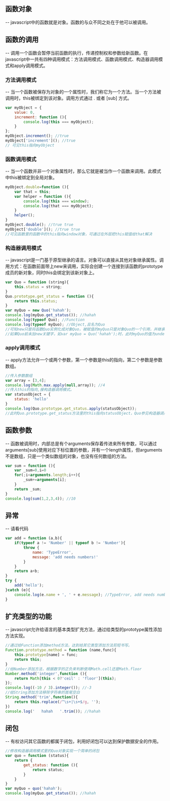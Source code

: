 ## 函数对象

-- javascript中的函数就是对象。函数的与众不同之处在于他可以被调用。

## 函数的调用

-- 调用一个函数会暂停当前函数的执行，传递控制权和参数给新函数。在javascript中一共有四种调用模式：方法调用模式、函数调用模式、构造器调用模式和apply调用模式。

### 方法调用模式

-- 当一个函数被保存为对象的一个属性时，我们称它为一个方法。当一个方法被调用时，this被绑定到该对象。调用方式通过 . 或者 [sub] 方式。

```javascript
var myObject = {
	value: 0,
	increment: function (){
		console.log(this === myObject);
	}
};
myObject.increment(); //true
myObject['increment'](); //true
// 可见this指向myObject
```

### 函数调用模式

-- 当一个函数并非一个对象属性时，那么它就是被当作一个函数来调用。此模式中this被绑定到全局对象。

```javascript
myObject.double=function (){
	var that = this;
	var helper = function (){
		console.log(this === window);
		console.log(that === myObject);
	}
	helper();
}
myObject.double(); //true true
myObject['double'](); //true true
//可见函数里的函数中的this指向window对象，可通过在外层把this赋值给that解决
```

### 构造器调用模式

-- javascript是一门基于原型继承的语言。对象可以直接从其他对象继承属性。调用方式：在函数前面带上new来调用，实际会创建一个连接到该函数的prototype成员的新对象，同时this会绑定到该新对象上。

```javascript
var Quo = function (string){
	this.status = string;
}
Quo.prototype.get_status = function (){
	return this.status;
}
var myQuo = new Quo('hahah');
console.log(myQuo.get_status()); //hahah
console.log(typeof Quo); //Function
console.log(typeof myQuo); //Object,且名为Quo
//可知new只是将函数Quo实例化成对象Quo，被赋值的myQuo只是对象Quo的一个引用，并继承了对象Quo的属性和方法。
//如果Quo前未加new关键字，如var myQuo = Quo('hahah');时，此时myQuo的值为undefined。
```

### apply调用模式

-- apply方法允许一个或两个参数，第一个参数是this的指向，第二个参数是参数数组。

```javascript
//传入参数数组
var array = [3,4];
console.log(Math.max.apply(null,array)); //4
//传入this的指向,接构造器调用模式。
var statusObject = {
	status: 'hello'
}
console.log(Quo.prototype.get_status.apply(statusObject));
//此时Quo.prototype.get_status方法里的this指向statusObject，Quo参见构造器调用模式。
```

## 函数参数

-- 函数被调用时，内部总是有个arguments保存着传进来所有参数，可以通过arguments[sub]使用对应下标位置的参数，并有一个length属性，但arguments不是数组，只是一个类似数组的对象，也没有任何数组的方法。

```javascript
var sum = function (){
	var _sum=0,i=0
	for(;i<arguments.length;i++){
		_sum+=arguments[i];
	}
	return _sum;
}
console.log(sum(1,2,3,4)); //10
```

## 异常

-- 请看代码

```javascript
var add = function (a,b){
	if(typeof a != 'Number' || typeof b != 'Number'){
		throw {
			name: 'TypeError',
			message: 'add needs numbers!'
		}
	}
	return a+b;
}
try {
	add('hello');
}catch (e){
	console.log(e.name + ', ' + e.message); //TypeError, add needs numbers!
}
```

## 扩充类型的功能

-- javascript允许给语言的基本类型扩充方法，通过给类型的prototype属性添加方法实现。

```javascript
//通过给Function添加method方法，达到给其它类型添加方法剪短书写。
Function.prototype.method = function (name,func){
	this.prototype[name] = func;
	return this;
}
//给Number添加方法，根据数字的正负来判断使用Math.cell还是Math.floor
Number.method('integer',function (){
	return Math[this < 0?'ceil' : 'floor'](this);
});
console.log((-10 / 3).integer()); //-3
//给String添加方法移除字符串的首尾空白
String.method('trim',function(){
	return this.replace(/^\s+|\s+$/g, '');
})
console.log('   hahah   '.trim()); //hahah
```

## 闭包

-- 有权访问其它函数的都属于闭包，利用好闭包可以达到保护数据安全的作用。

```javascript
//修改构造器调用模式里的Quo对象实现一个简单的闭包
var quo = function (status){
	return {
		get_status: function (){
			return status;
		}
	}
}
var myQuo = quo('hahah');
console.log(myQuo.get_status()); //hahah
```